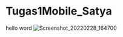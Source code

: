 # Tugas1Mobile_Satya
hello word
![Screenshot_20220228_164700](https://user-images.githubusercontent.com/81338813/159256994-4a6e2575-5ca0-48c6-9aae-68da186377ff.jpg)
